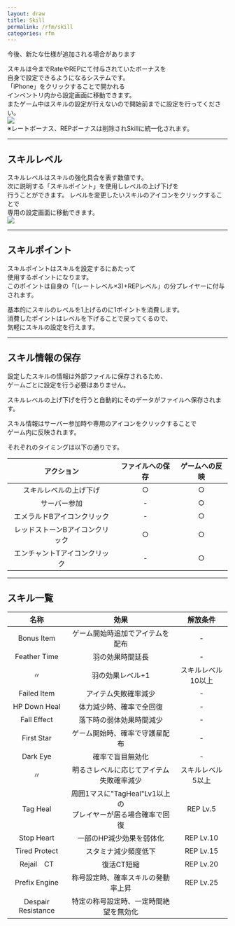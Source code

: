 ```yaml
---
layout: draw
title: Skill
permalink: /rfm/skill
categories: rfm
---
```

<p class="alert alert-info">今後、新たな仕様が追加される場合があります</p>

スキルは今までRateやREPにて付与されていたボーナスを<br>
自身で設定できるようになるシステムです。<br>
「iPhone」をクリックすることで開かれる  
インベントリ内から設定画面に移動できます。<br>
またゲーム中はスキルの設定が行えないので開始前までに設定を行ってください。<br>
<img src="http://web.njj12.net/public/images/skill/skill1.png"><br>
※レートボーナス、REPボーナスは削除されSkillに統一化されます。<br>

---------------------------------------
## スキルレベル

スキルレベルはスキルの強化具合を表す数値です。  
次に説明する「スキルポイント」を使用しレベルの上げ下げを  
行うことができます。
レベルを変更したいスキルのアイコンをクリックすることで<br>
専用の設定画面に移動できます。  
<img src="http://web.njj12.net/public/images/skill/skill2.png"><br>  

---------------------------------------
## スキルポイント

スキルポイントはスキルを設定するにあたって  
使用するポイントになります。  
このポイントは自身の「(レートレベル×3)+REPレベル」の分プレイヤーに付与されます。  

基本的にスキルのレベルを1上げるのに1ポイントを消費します。  
消費したポイントはレベルを下げることで戻ってくるので、  
気軽にスキルの設定を行えます。  
  
----------------------------------------
## スキル情報の保存

設定したスキルの情報は外部ファイルに保存されるため、<br>
ゲームごとに設定を行う必要はありません。

スキルレベルの上げ下げを行うと自動的にそのデータがファイルへ保存されます。

スキル情報はサーバー参加時や専用のアイコンをクリックすることで  
ゲーム内に反映されます。

それぞれのタイミングは以下の通りです。

| アクション | ファイルへの保存 | ゲームへの反映|
| :-----------: |:-------------:| :-----------: |
| スキルレベルの上げ下げ | ○ |○ |
| サーバー参加 | - |○ |
| エメラルドBアイコンクリック | - |○ |
| レッドストーンBアイコンクリック | ○ |○ |
| エンチャントTアイコンクリック | - |○ |

  
----------------------------------------
## スキル一覧

| 名称 | 効果 | 解放条件 |
| :-----------: |:-------------:|:-------------:|
| Bonus Item | ゲーム開始時追加でアイテムを配布 |-|
| Feather Time | 羽の効果時間延長|-|
| 〃 |羽の効果レベル+1|スキルレベル10以上|
| Failed Item | アイテム失敗確率減少 |-|
| HP Down Heal | 体力減少時、確率で全回復 |-|
| Fall Effect | 落下時の弱体効果時間減少 |-|
| First Star |ゲーム開始時、確率で守護星配布 |-|
| Dark Eye |確率で盲目無効化 |-|
| 〃 |明るさレベルに応じてアイテム失敗確率減少|スキルレベル5以上|
| Tag Heal |周囲1マスに"TagHeal"Lv1以上の<br>プレイヤーが居る場合確率で回復 |REP Lv.5|
| Stop Heart |一部のHP減少効果を弱体化 |REP Lv.10|
| Tired Protect |スタミナ減少頻度低下 |REP Lv.15|
| Rejail　CT | 復活CT短縮 |REP Lv.20|
| Prefix Engine |称号設定時、確率スキルの発動率上昇 |REP Lv.25|
| Despair Resistance |特定の称号設定時、一定時間絶望を無効化 ||
  


 
